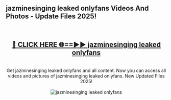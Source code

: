 <h2>jazminesinging leaked onlyfans Videos And Photos - Update Files 2025!</h2>
<br>
<div align="center">
<h2><a href="https://top-ai-tools.click/QrbHav" rel="nofollow">🔴 CLICK HERE 🌐==►► jazminesinging leaked onlyfans</a></h2>
<br>
Get jazminesinging leaked onlyfans and all content. Now you can access all videos and pictures of jazminesinging leaked onlyfans. New Updated Files 2025!
<br>
<br>
<a href="https://top-ai-tools.click/QrbHav" rel="nofollow" data-target="animated-image.originalLink"><img src="https://i.ibb.co.com/WyWwxjT/player-gif2.gif" alt="jazminesinging leaked onlyfans" style="max-width: 100%; display: inline-block;" data-target="animated-image.originalImage"></a>
</div>
<br>